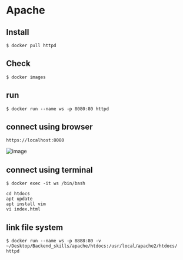 # Apache

## Install

```
$ docker pull httpd
```

## Check

```
$ docker images
```

## run

```
$ docker run --name ws -p 8080:80 httpd
```

## connect using browser

```
https://localhost:8080
```

![image](https://user-images.githubusercontent.com/48989903/175228080-2f209de8-1d4e-4d4c-98b6-792c1b0b4008.png)

## connect using terminal

```
$ docker exec -it ws /bin/bash
```

```
cd htdocs
apt update
apt install vim
vi index.html
```

## link file system

```
$ docker run --name ws -p 8888:80 -v ~/Desktop/Backend_skills/apache/htdocs:/usr/local/apache2/htdocs/ httpd

